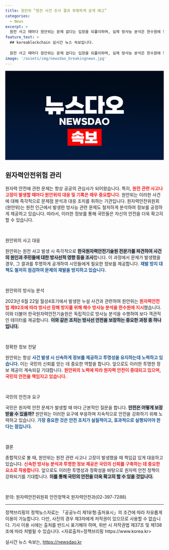 ```yaml
---
title: 원안위 “원전 사건 조사 결과 투명하게 공개 예고”
categories:
  - News
excerpt: >
  원전 사고 때마다 원안위는 문제 없다는 입장을 되풀이하며, 실제 방사능 분석은 한수원에 맡긴다. 하지만 이 진실은 과연 안전할까? 클릭해 더 알아보세요!
feature_text: >
  ## koreablockchain 실시간 뉴스 속보입니다.

  원전 사고 때마다 원안위는 문제 없다는 입장을 되풀이하며, 실제 방사능 분석은 한수원에 맡긴다. 하지만 이 진실은 과연 안전할까? 클릭해 더 알아보세요!
image: '/assets/img/newsdao_breakingnews.jpg'
---
```


<p><img src="/assets/img/newsdao_breakingnews.jpg" alt="koreablockchain 속보" /></p>

<h2 data-ke-size="size26">원자력안전위험 관리</h2>

<p data-ke-size="size16">원자력 안전에 관한 문제는 항상 공공의 관심사가 되어왔습니다. 특히, <b><span style="color: #ee2323;">원전 관련 사고나 고장이 발생할 때마다 원안위의 대응 및 기록은 매우 중요합니다.</span></b> 원안위는 이러한 사건에 대해 즉각적으로 문제점 분석과 대응 조치를 취하는 기관입니다. 원자력안전위원회(원안위)는 원전 인근에서 발생한 방사능 관련 문제도 철저하게 분석하여 정보를 공정하게 제공하고 있습니다. 따라서, 이러한 정보를 통해 국민들은 자신의 안전을 더욱 확고히 할 수 있습니다.</p>

<p data-ke-size="size16">&nbsp;</p>

<p>원안위의 사고 대응</p>

<p data-ke-size="size16">원안위는 원전 사고 발생 시 즉각적으로 <b><span style="background-color: #21538527;">한국원자력안전기술원 전문가를 파견하여 사건의 원인과 주민들에 대한 방사선적 영향 등을 조사</span></b>합니다. 이 과정에서 문제가 발생했을 경우, 그 결과를 투명하게 공개하여 시민들에게 필요한 정보를 제공합니다. <b><span style="color: #1a5490;">재발 방지 대책도 철저히 점검하여 문제의 재발을 방지하고 있습니다.</span></b></p>

<p data-ke-size="size16">&nbsp;</p>

<p>원안위의 방사능 분석</p>

<p data-ke-size="size16">2023년 6월 22일 월성4호기에서 발생한 누설 사건과 관련하여 원안위는 <b><span style="color: #ee2323;">원자력안전법 제92조에 따라 방사선 장해 방지를 위해 해수 방사능 분석을 한수원에 지시</span></b>했습니다. 이와 더불어 한국원자력안전기술원은 독립적으로 방사능 분석을 수행하여 보다 객관적인 데이터를 제공합니다. <b><span style="background-color: #21538527;">이와 같은 조치는 방사선 안전을 보장하는 중요한 과정 중 하나입니다.</span></b></p>

<p data-ke-size="size16">&nbsp;</p>

<p>정확한 정보 전달</p>

<p data-ke-size="size16">원안위는 항상 <b><span style="color: #1a5490;">사건 발생 시 신속하게 정보를 제공하고 투명성을 유지하는데 노력하고 있습니다.</span></b> 이는 국민의 신뢰를 얻는 데 중요한 역할을 합니다. 앞으로도 이러한 투명한 정보 제공이 계속되길 기대합니다. <b><span style="color: #ee2323;">원안위의 노력에 따라 원자력 안전이 증대되고 있으며, 국민의 안전을 책임지고 있습니다.</span></b></p>

<p data-ke-size="size16">&nbsp;</p>

<p>국민의 안전과 요구</p>

<p data-ke-size="size16">국민은 원자력 안전 문제가 발생할 때 마다 근본적인 질문을 합니다. <b><span style="background-color: #21538527;">안전은 어떻게 보장받을 수 있을까?</span></b> 원안위는 이러한 요구에 부응하며 지속적으로 안전을 강화하기 위해 노력하고 있습니다. <b><span style="color: #1a5490;">가장 중요한 것은 안전 조치가 실질적이고, 효과적으로 실행되어야 한다는 점입니다.</span></b> </p>

<p data-ke-size="size16">&nbsp;</p>

<p>결론</p>

<p data-ke-size="size16">종합적으로 볼 때, 원안위는 원전 관련 사고나 고장이 발생했을 때 책임감 있게 대응하고 있습니다. <b><span style="color: #ee2323;">신속한 방사능 분석과 투명한 정보 제공은 국민의 신뢰를 구축하는 데 중요한 요소로 작용합니다.</span></b> 앞으로도 이러한 투명성과 정확성을 바탕으로 원자력 안전 정책이 강화되기를 기대합니다. <b><span style="background-color: #21538527;">이를 통해 국민의 안전을 더욱 확고히 할 수 있을 것입니다.</span></b></p>

<p data-ke-size="size16">&nbsp;</p>

<p>문의: 원자력안전위원회 안전정책국 원자력안전과(02-397-7288)</p>

<hr/>

<p>정책브리핑의 정책뉴스자료는 「공공누리 제1유형:출처표시」의 조건에 따라 자유롭게 이용이 가능합니다. 다만, 사진의 경우 제3자에게 저작권이 있으므로 사용할 수 없습니다. 기사 이용 시에는 출처를 반드시 표기해야 하며, 위반 시 저작권법 제37조 및 제138조에 따라 처벌될 수 있습니다. &lt;자료출처=정책브리핑 https://www.korea.kr></p>
실시간 뉴스 속보는, <a href="https://newsdao.kr" rel="dofollow">https://newsdao.kr</a>



